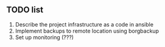 ## TODO list

1. Describe the project infrastructure as a code in ansible
2. Implement backups to remote location using borgbackup
3. Set up monitoring (???)